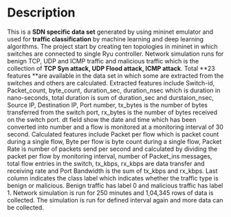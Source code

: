 # Description
This is a **SDN specific data set** generated by using mininet emulator and used for **traffic classification** by machine learning and deep learning algorithms.  The project start by creating ten topologies in mininet in which switches are connected to single Ryu controller.  Network simulation runs for benign TCP, UDP and ICMP traffic and malicious traffic which is the collection of **TCP Syn attack, UDP Flood attack, ICMP attack**. Total **23 features **are available in the data set in which some are extracted from the switches  and others are calculated. Extracted features include Switch-id, Packet_count, byte_count, duration_sec, duration_nsec which is duration in nano-seconds, total duration is sum of duration_sec and durstaion_nsec, Source IP, Destination IP, Port number, tx_bytes is the number of bytes transferred from the switch port, rx_bytes is the number of bytes received on  the switch port. dt field show the date and time which has been converted into number and a flow is monitored at a monitoring interval of 30 second. Calculated features include Packet per flow which is packet count during a single flow, Byte per flow is byte count during a single flow, Packet Rate is number of packets send per second and calculated by dividing the packet per flow by monitoring interval, number of Packet_ins messages, total flow entries in the switch, tx_kbps, rx_kbps are data transfer and receiving rate and Port  Bandwidth is the sum of tx_kbps and rx_kbps. 
Last column indicates the class label which indicates whether the traffic type is benign or malicious. Benign traffic has label 0 and malicious traffic has label 1.  Network simulation is run for 250 minutes and 1,04,345 rows of data is collected. The simulation is run for defined interval again and more data can be collected.
